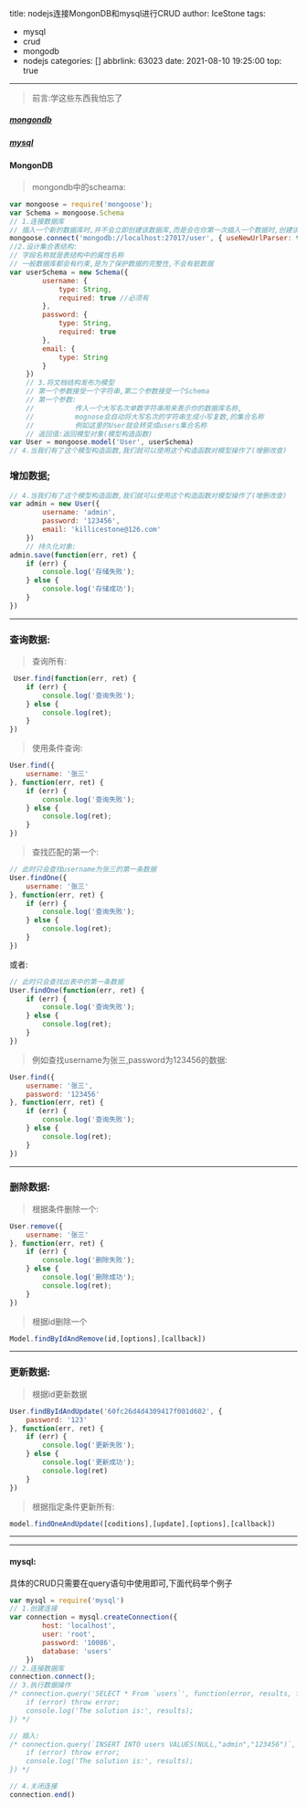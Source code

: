 title: nodejs连接MongonDB和mysql进行CRUD
author: IceStone
tags:
  - mysql
  - crud
  - mongodb
  - nodejs
categories: []
abbrlink: 63023
date: 2021-08-10 19:25:00
top: true
---

> 前言:学这些东西我怕忘了

##### [mongondb](#mongondb)
##### [mysql](#mysql)

<a id="mongondb"></a>  
#### MongonDB
> mongondb中的scheama:
```javascript
var mongoose = require('mongoose');
var Schema = mongoose.Schema
// 1.连接数据库
// 插入一个新的数据库时,并不会立即创建该数据库,而是会在你第一次插入一个数据时,创建该数据库
mongoose.connect('mongodb://localhost:27017/user', { useNewUrlParser: true, useUnifiedTopology: true });
//2.设计集合表结构:
// 字段名称就是表结构中的属性名称
// 一般数据库都会有约束,是为了保护数据的完整性,不会有脏数据
var userSchema = new Schema({
        username: {
            type: String,
            required: true //必须有
        },
        password: {
            type: String,
            required: true
        },
        email: {
            type: String
        }
    })
    // 3.将文档结构发布为模型
    // 第一个参数接受一个字符串,第二个参数接受一个Schema
    // 第一个参数:
    //          传入一个大写名次单数字符串用来表示你的数据库名称,
    //          mognose会自动将大写名次的字符串生成小写复数,的集合名称
    //          例如这里的User就会转变成users集合名称
    // 返回值:返回模型对象(模型构造函数)
var User = mongoose.model('User', userSchema)
// 4.当我们有了这个模型构造函数,我们就可以使用这个构造函数对模型操作了(增删改查)
```
### 增加数据;

```javascript
// 4.当我们有了这个模型构造函数,我们就可以使用这个构造函数对模型操作了(增删改查)
var admin = new User({
        username: 'admin',
        password: '123456',
        email: 'killicestone@126.com'
    })
    // 持久化对象:
admin.save(function(err, ret) {
    if (err) {
        console.log('存储失败');
    } else {
        console.log('存储成功');
    }
})
```



---

### 查询数据:

> 查询所有:

```javascript
 User.find(function(err, ret) {
    if (err) {
        console.log('查询失败');
    } else {
        console.log(ret);
    }
})
```

> 使用条件查询:

```javascript
User.find({
    username: '张三'
}, function(err, ret) {
    if (err) {
        console.log('查询失败');
    } else {
        console.log(ret);
    }
})
```

> 查找匹配的第一个:

```javascript
// 此时只会查找username为张三的第一条数据
User.findOne({
    username: '张三'
}, function(err, ret) {
    if (err) {
        console.log('查询失败');
    } else {
        console.log(ret);
    }
})
```

或者:

```javascript
// 此时只会查找出表中的第一条数据
User.findOne(function(err, ret) {
    if (err) {
        console.log('查询失败');
    } else {
        console.log(ret);
    }
})
```

>  例如查找username为张三,password为123456的数据:

```javascript
User.find({
    username: '张三',
    password: '123456'
}, function(err, ret) {
    if (err) {
        console.log('查询失败');
    } else {
        console.log(ret);
    }
})
```

---

### 删除数据:

> 根据条件删除一个:

```javascript
User.remove({
    username: '张三'
}, function(err, ret) {
    if (err) {
        console.log('删除失败');
    } else {
        console.log('删除成功');
        console.log(ret);
    }
})
```

> 根据id删除一个

```javascript
Model.findByIdAndRemove(id,[options],[callback])
```

---



### 更新数据:

> 根据id更新数据

```javascript
User.findByIdAndUpdate('60fc26d4d4309417f001d602', {
    password: '123'
}, function(err, ret) {
    if (err) {
        console.log('更新失败');
    } else {
        console.log('更新成功');
        console.log(ret)
    }
})
```

> 根据指定条件更新所有:

```javascript
model.findOneAndUpdate([coditions],[update],[options],[callback])
```
---
---

<a id="mysql"></a>  
#### mysql:
具体的CRUD只需要在query语句中使用即可,下面代码举个例子
```javascript
var mysql = require('mysql')
// 1.创建连接
var connection = mysql.createConnection({
        host: 'localhost',
        user: 'root',
        password: '10086',
        database: 'users'
    })
// 2.连接数据库
connection.connect();
// 3.执行数据操作
/* connection.query('SELECT * From `users`', function(error, results, fields) {
    if (error) throw error;
    console.log('The solution is:', results);
}) */

// 插入:
/* connection.query(`INSERT INTO users VALUES(NULL,"admin","123456")`, function(error, results, fields) {
    if (error) throw error;
    console.log('The solution is:', results);
}) */

// 4.关闭连接
connection.end()
```
